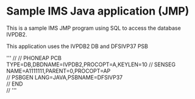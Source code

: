 # Sample IMS Java application (JMP)

This is a sample IMS JMP program using SQL to access the database IVPDB2. 

This application uses the IVPDB2 DB and DFSIVP37 PSB

'''
	//
	// PHONEAP  PCB TYPE=DB,DBDNAME=IVPDB2,PROCOPT=A,KEYLEN=10
	//          SENSEG NAME=A1111111,PARENT=0,PROCOPT=AP      
	//	        PSBGEN LANG=JAVA,PSBNAME=DFSIVP37             
	//	        END  
	//
'''
